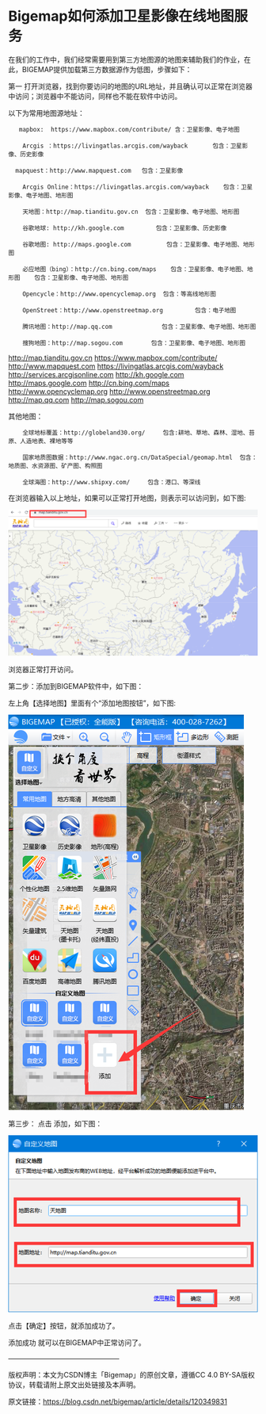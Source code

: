# Bigemap如何添加卫星影像在线地图服务

在我们的工作中，我们经常需要用到第三方地图源的地图来辅助我们的作业，在此，BIGEMAP提供加载第三方数据源作为低图，步骤如下：

 第一  打开浏览器，找到你要访问的地图的URL地址，并且确认可以正常在浏览器中访问；浏览器中不能访问，同样也不能在软件中访问。

以下为常用地图源地址：

```
   mapbox:  https://www.mapbox.com/contribute/ 含：卫星影像、电子地图

    Arcgis ：https://livingatlas.arcgis.com/wayback       包含：卫星影像、历史影像

  mapquest：http://www.mapquest.com   包含：卫星影像

    Arcgis Online：https://livingatlas.arcgis.com/wayback    包含：卫星影像、电子地图、地形图
    
    天地图：http://map.tianditu.gov.cn  包含：卫星影像、电子地图、地形图
    
    谷歌地球: http://kh.google.com         包含：卫星影像、历史影像
    
    谷歌地图: http://maps.google.com          包含：卫星影像、电子地图、地形图    
    
    必应地图（bing）：http://cn.bing.com/maps    包含：卫星影像、电子地图、地形图    包含：卫星影像、电子地图、地形图
    
    Opencycle：http://www.opencyclemap.org  包含：等高线地形图
    
    OpenStreet：http://www.openstreetmap.org         包含：电子地图
    
    腾讯地图：http://map.qq.com              包含：卫星影像、电子地图、地形图
    
    搜狗地图：http://map.sogou.com        包含：卫星影像、电子地图、地形图
```

http://map.tianditu.gov.cn
https://www.mapbox.com/contribute/
http://www.mapquest.com
https://livingatlas.arcgis.com/wayback
http://services.arcgisonline.com
http://kh.google.com
http://maps.google.com
http://cn.bing.com/maps
http://www.opencyclemap.org
http://www.openstreetmap.org
http://map.qq.com
http://map.sogou.com

其他地图：

```
    全球地标覆盖：http://globeland30.org/     包含:耕地、草地、森林、湿地、苔原、人造地表、裸地等等
    
    国家地质图数据：http://www.ngac.org.cn/DataSpecial/geomap.html  包含：地质图、水资源图、矿产图、构照图
    
    全球海图：http://www.shipxy.com/     包含：港口、等深线
```

在浏览器输入以上地址，如果可以正常打开地图，则表示可以访问到，如下图:

![](./map/7d12f18692b3cfccb6628c5a1e504f22.png)

   浏览器正常打开访问。

第二步：添加到BIGEMAP软件中，如下图：

左上角【选择地图】里面有个“添加地图按钮”，如下图:

![](./map/56ce0ed4758938012b4b90c929be643a.png)

第三步： 点击 添加，如下图：

![](./map/163557615d9cec2465c3a442207cfd2c.png)

点击【确定】按钮，就添加成功了。

添加成功 就可以在BIGEMAP中正常访问了。

————————————————

版权声明：本文为CSDN博主「Bigemap」的原创文章，遵循CC 4.0 BY-SA版权协议，转载请附上原文出处链接及本声明。

原文链接：https://blog.csdn.net/bigemap/article/details/120349831